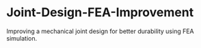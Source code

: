 # Joint-Design-FEA-Improvement
Improving a mechanical joint design for better durability using FEA simulation.
